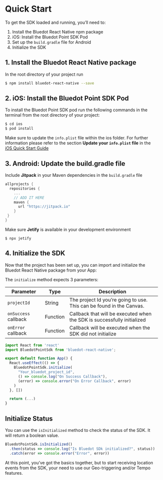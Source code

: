 Quick Start
==========================

To get the SDK loaded and running, you’ll need to:

1.  Install the Bluedot React Native npm package
2.  iOS: Install the Bluedot Point SDK Pod
3.  Set up the `build.gradle` file for Android
4.  Initialize the SDK

1\. Install the Bluedot React Native package
--------------------------------------------

In the root directory of your project run 

```bash
$ npm install bluedot-react-native --save
```

2\. iOS: Install the Bluedot Point SDK Pod
------------------------------------------

To install the Bluedot Point SDK pod run the following commands in the terminal from the root directory of your project:
```bash
$ cd ios
$ pod install
```

Make sure to update the `info.plist` file within the ios folder. For further information please refer to the section **Update your `info.plist` file** in the [iOS Quick Start Guide](../iOS/Quick%20Start.md)

3\. Android: Update the build.gradle file
-----------------------------------------

Include **Jitpack** in your Maven dependencies in the `build.gradle` file

```gradle
allprojects {
  repositories {
    ...
    // ADD IT HERE
    maven { 
      url "https://jitpack.io" 
    }
 }
}
```

Make sure **Jetify** is available in your development environment

```
$ npx jetify
```

4\. Initialize the SDK
----------------------

Now that the project has been set up, you can import and initialize the Bluedot React Native package from your App:

The `initialize` method expects 3 parameters:

| **Parameter**        | **Type** | **Description**                                                         |
|----------------------|----------|-------------------------------------------------------------------------|
| `projectId`          | String   | The project Id you’re going to use. This can be found in the Canvas.    |
| `onSuccess` callback | Function | Callback that will be executed when the SDK is successfully initialized |
| `onError` callback   | Function | Callback will be executed when the SDK did not initialize               |

```js
import React from 'react'
import BluedotPointSdk from 'bluedot-react-native';

export default function App() {
  React.useEffect(() => {
    BluedotPointSdk.initialize(
      "Your_bluedot_project_id",
      () => console.log("On Success Callback"),
      (error) => console.error("On Error Callback", error)
    )
  }, [])

  return (...)
}
```

Initialize Status
-----------------

You can use the `isInitialized` method to check the status of the SDK. It will return a boolean value.

```js
BluedotPointSdk.isInitialized()
  .then(status => console.log("Is Bluedot SDk initialized?", status))
  .catch(error => console.error("Error", error))
```

At this point, you’ve got the basics together, but to start receiving location events from the SDK, your need to use our Geo-triggering and/or Tempo features.